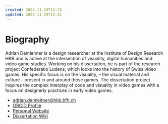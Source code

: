 ```yaml
---
created: 2023-11-29T12:23
updated: 2023-11-29T12:31
---
```

# Biography

Adrian Demleitner is a design researcher at the Institute of Design Research HKB and is active at the intersection of visuality, digital humanities and video game studies. Working on his dissertation, he is part of the research project Confederatio Ludens, which looks into the history of Swiss video games. His specific focus is on the visuality, – the visual material and culture – present in and around those games. The dissertation project inquires the complex interplay of code and visuality in video games with a focus on designerly practices in early video games.

- [adrian.demleitner@hkb.bfh.ch](mailto:adrian.demleitner@hkb.bfh.ch)
- [ORCID Profile](https://orcid.org/0000-0001-9918-7300)
- [Personal Website](http://thgie.ch/)
- [Dissertation Wiki](https://phd.thgie.ch/)